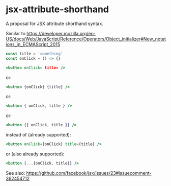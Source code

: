 # jsx-attribute-shorthand
A proposal for JSX attribute shorthand syntax.

Similar to https://developer.mozilla.org/en-US/docs/Web/JavaScript/Reference/Operators/Object_initializer#New_notations_in_ECMAScript_2015

```jsx
const title = 'something'
const onClick = () => {}

<button onClick= title= />
```
or:
```jsx
<button {onClick} {title} />
```
or:
```jsx
<button { onClick, title } />
```
or:
```jsx
<button {{ onClick, title }} />
```

instead of (already supported):
```jsx
<button onClick={onClick} title={title} />
```
or (also already supported):
```jsx
<button {...{onClick, title}} />
```

See also: https://github.com/facebook/jsx/issues/23#issuecomment-362454712
